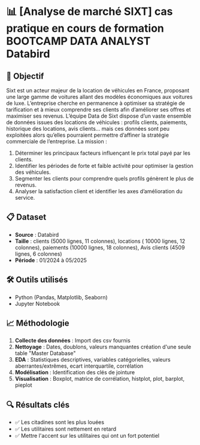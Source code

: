 # 📊 [Analyse de marché SIXT] cas pratique en cours de formation BOOTCAMP DATA ANALYST Databird

## 🎯 Objectif
Sixt est un acteur majeur de la location de véhicules en France, proposant une
large gamme de voitures allant des modèles économiques aux voitures de luxe.
L’entreprise cherche en permanence à optimiser sa stratégie de tarification et à
mieux comprendre ses clients afin d’améliorer ses offres et maximiser ses
revenus.
L’équipe Data de Sixt dispose d’un vaste ensemble de données issues des
locations de véhicules : profils clients, paiements, historique des locations, avis
clients… mais ces données sont peu exploitées alors qu’elles pourraient permettre
d’affiner la stratégie commerciale de l’entreprise.
La mission :
1. Déterminer les principaux facteurs influençant le prix total payé par les
clients.
2. Identifier les périodes de forte et faible activité pour optimiser la gestion des
véhicules.
3. Segmenter les clients pour comprendre quels profils génèrent le plus de
revenus.
4. Analyser la satisfaction client et identifier les axes d’amélioration du service.

## 📋 Dataset
- **Source** : Databird
- **Taille** : clients (5000 lignes, 11 colonnes), locations ( 10000 lignes, 12 colonnes), paiements (10000 lignes, 18 colonnes), Avis clients (4509 lignes, 6 colonnes)
- **Période** : 01/2024 à 05/2025

## 🛠️ Outils utilisés
- Python (Pandas, Matplotlib, Seaborn)
- Jupyter Notebook

## 📈 Méthodologie
1. **Collecte des données** : Import des csv fournis
2. **Nettoyage** : Dates, doublons, valeurs manquantes création d'une seule table "Master Database"
3. **EDA** : Statistiques descriptives, variables catégorielles, valeurs aberrantes/extrêmes, ecart interquartile, corrélation
4. **Modélisation** : Identification des clés de jointure
5. **Visualisation** : Boxplot, matrice de corrélation, histplot, plot, barplot, pieplot

## 🔍 Résultats clés
- ✅ Les citadines sont les plus louées
- ✅ Les utilitaires sont nettement en retard 
- ✅ Mettre l'accent sur les utilitaires qui ont un fort potentiel
